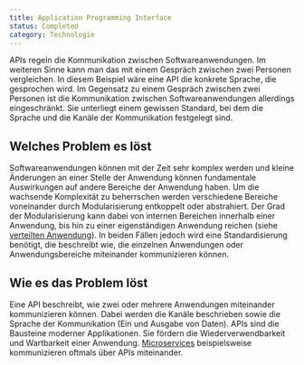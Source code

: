 ```yaml
---
title: Application Programming Interface
status: Completed
category: Technologie
---
```


APIs regeln die Kommunikation zwischen Softwareanwendungen.
Im weiteren Sinne kann man das mit einem Gespräch zwischen zwei Personen vergleichen.
In diesem Beispiel wäre eine API die konkrete Sprache, die gesprochen wird.
Im Gegensatz zu einem Gespräch zwischen zwei Personen ist die Kommunikation zwischen Softwareanwendungen allerdings eingeschränkt.
Sie unterliegt einem gewissen Standard, bei dem die Sprache und die Kanäle der Kommunikation festgelegt sind.

## Welches Problem es löst

Softwareanwendungen können mit der Zeit sehr komplex werden und kleine Änderungen an einer Stelle der Anwendung können fundamentale Auswirkungen auf andere Bereiche der Anwendung haben.
Um die wachsende Komplexität zu beherrschen werden verschiedene Bereiche voneinander durch Modularisierung entkoppelt oder abstrahiert. Der Grad der Modularisierung kann dabei von internen Bereichen innerhalb einer Anwendung, bis hin zu einer eigenständigen Anwendung reichen (siehe [verteilten Anwendung](/distributed-apps/)). In beiden Fällen jedoch wird eine Standardisierung benötigt, die beschreibt wie, die einzelnen Anwendungen oder Anwendungsbereiche miteinander kommunizieren können. 

## Wie es das Problem löst

Eine API beschreibt, wie zwei oder mehrere Anwendungen miteinander kommunizieren können. Dabei werden die Kanäle beschrieben sowie die Sprache der Kommunikation (Ein und Ausgabe von Daten). 
APIs sind die Bausteine moderner Applikationen. Sie fördern die Wiederverwendbarkeit und Wartbarkeit einer Anwendung. [Microservices](/microservices/) beispielsweise kommunizieren oftmals über APIs miteinander. 